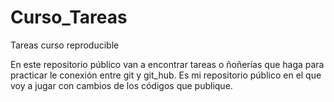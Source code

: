 # Curso_Tareas
Tareas curso reproducible


En este repositorio público van a encontrar tareas o ñoñerías que haga para practicar le conexión entre git y git_hub. 
Es mi repositorio público en el que voy a jugar con cambios de los códigos que publique.
